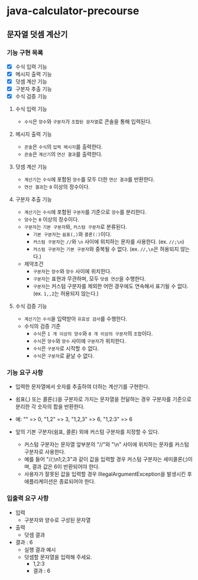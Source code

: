 # java-calculator-precourse

## 문자열 덧셈 계산기

### 기능 구현 목록

- [x] 수식 입력 기능
- [x] 메시지 출력 기능
- [x] 덧셈 계산 기능
- [x] 구분자 추출 기능
- [x] 수식 검증 기능

1. 수식 입력 기능
    - `수식`은 `양수`와 `구분자`가 `조합된 문자열`로 콘솔을 통해 입력된다.


2. 메시지 출력 기능
    - `콘솔`은 `수식`의 `입력 메시지`를 출력한다.
    - `콘솔`은 `계산기`의 `연산 결과`를 출력한다.


3. 덧셈 계산 기능
    - `계산기`는 `수식`에 포함된 `양수`를 모두 더한 `연산 결과`를 반환한다.
    - `연산 결과`는 `0` 이상의 정수이다.


4. 구분자 추출 기능
    - `계산기`는 `수식`에 포함된 `구분자`를 기준으로 `양수`를 분리한다.
    - `양수`는 `0` 이상의 정수이다.
    - `구분자`는 `기본 구분자`와, `커스텀 구분자`로 분류된다.
        - `기본 구분자`는 `쉼표(,)`와 `콜론(:)`이다.
        - `커스텀 구분자`는 `//`와 `\n` 사이에 위치하는 문자를 사용한다. (ex. `//;\n`)
        - `커스텀 구분자`는 `기본 구분자`와 중복될 수 없다. (ex. `//,\n`은 허용되지 않는다.)
    - 제약조건
        - `구분자`는 `양수`와 `양수` 사이에 위치한다.
        - `구분자`는 표현과 무관하며, 모두 `덧셈 연산`을 수행한다.
        - `구분자`는 커스텀 구분자를 제외한 어떤 경우에도 연속해서 표기될 수 없다. (ex. `1,,2`는 허용되지 않는다.)


5. 수식 검증 기능
    - `계산기`는 `수식`을 입력받아 `유효성 검사`를 수행한다.
    - 수식의 검증 기준
        - `수식`은 `1 개 이상의 양수`와 `0 개 이상의 구분자`의 `조합`이다.
        - `수식`은 `양수`와 `양수` 사이에 `구분자`가 위치한다.
        - `수식`은 `구분자`로 시작할 수 없다.
        - `수식`은 `구분자`로 끝날 수 없다.

### 기능 요구 사항

- 입력한 문자열에서 숫자를 추출하여 더하는 계산기를 구현한다.

- 쉼표(,) 또는 콜론(:)을 구분자로 가지는 문자열을 전달하는 경우 구분자를 기준으로 분리한 각 숫자의 합을 반환한다.
- 예: "" => 0, "1,2" => 3, "1,2,3" => 6, "1,2:3" => 6
- 앞의 기본 구분자(쉼표, 콜론) 외에 커스텀 구분자를 지정할 수 있다.
    - 커스텀 구분자는 문자열 앞부분의 "//"와 "\n" 사이에 위치하는 문자를 커스텀 구분자로 사용한다.
    - 예를 들어 "//;\n1;2;3"과 같이 값을 입력할 경우 커스텀 구분자는 세미콜론(;)이며, 결과 값은 6이 반환되어야 한다.
    - 사용자가 잘못된 값을 입력할 경우 IllegalArgumentException을 발생시킨 후 애플리케이션은 종료되어야 한다.

### 입출력 요구 사항

- 입력
    - 구분자와 양수로 구성된 문자열
- 출력
    - 덧셈 결과
- 결과 : 6
    - 실행 결과 예시
    - 덧셈할 문자열을 입력해 주세요.
        - 1,2:3
        - 결과 : 6